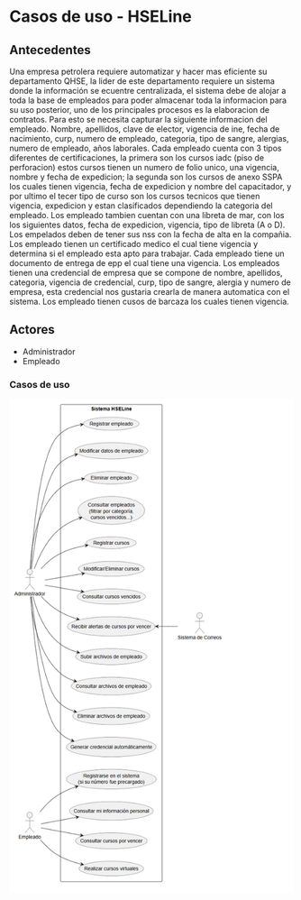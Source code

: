 # Casos de uso - HSELine

## Antecedentes

Una empresa petrolera requiere automatizar y hacer mas eficiente su departamento QHSE, la lider de este
departamento requiere un sistema donde la información se ecuentre centralizada, el sistema debe de alojar a
toda la base de empleados para poder almacenar toda la informacion para su uso posterior, uno de los
principales procesos es la elaboracion de contratos. Para esto se necesita capturar la siguiente informacion del
empleado. Nombre, apellidos, clave de elector, vigencia de ine, fecha de nacimiento, curp, numero de
empleado, categoria, tipo de sangre, alergias, numero de empleado, años laborales. Cada empleado cuenta
con 3 tipos diferentes de certificaciones, la primera son los cursos iadc (piso de perforacion) estos cursos
tienen un numero de folio unico, una vigencia, nombre y fecha de expedicion; la segunda son los cursos de
anexo SSPA los cuales tienen vigencia, fecha de expedicion y nombre del capacitador, y por ultimo el tecer
tipo de curso son los cursos tecnicos que tienen vigencia, expedicion y estan clasificados dependiendo la
categoria del empleado. Los empleado tambien cuentan con una libreta de mar, con los los siguientes datos,
fecha de expedicion, vigencia, tipo de libreta (A o D). Los empelados deben de tener sus nss con la fecha de
alta en la compañia. Los empleado tienen un certificado medico el cual tiene vigencia y determina si el
empleado esta apto para trabajar. Cada empleado tiene un documento de entrega de epp el cual tiene una
vigencia. Los empleados tienen una credencial de empresa que se compone de nombre, apellidos, categoria,
vigencia de credencial, curp, tipo de sangre, alergia y numero de empresa, esta credencial nos gustaria crearla
de manera automatica con el sistema. Los empleado tienen cusos de barcaza los cuales tienen vigencia.

## Actores

- Administrador
- Empleado

<!-- ## Diagrama de casos de uso

```plantuml
@startuml
left to right direction

package HSELine {
  usecase "Registrar, modificar y eliminar empleados" as re
  usecase "Consultar información de empleado" as inf
  usecase "Registrar, modificar y eliminar curso" as cur
  usecase "Conocer vigencia de curso" as vig
  usecase "Consultar años trabajados" as anio
  usecase "Login"
  usecase "Verificar credenciales" as ver
  usecase "Comenzar curso" as start
}

actor Administrador as admin
actor Empleado as emp
actor :SQL server: as bd -->

<!-- admin -> re
emp -> re
admin -> inf
admin -> cur
Login .down.> ver : include
emp -> Login
emp -> vig
admin -> anio
start .> vig : exclude
inf <--- bd
@enduml
``` 
-->

### Casos de uso

![diagrama de casos de uso](plantuml.png)
